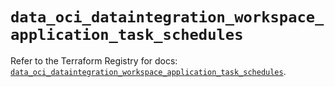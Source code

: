 # `data_oci_dataintegration_workspace_application_task_schedules`

Refer to the Terraform Registry for docs: [`data_oci_dataintegration_workspace_application_task_schedules`](https://registry.terraform.io/providers/hashicorp/oci/7.19.0/docs/data-sources/dataintegration_workspace_application_task_schedules).
